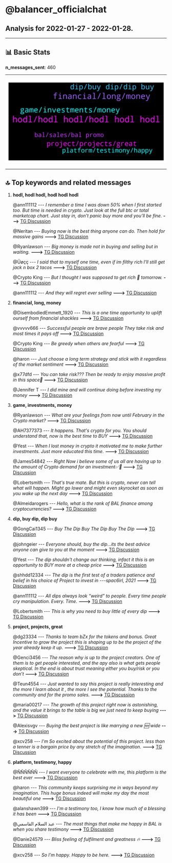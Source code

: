 # **@balancer_officialchat**
 ## Analysis for **2022-01-27** - **2022-01-28**.

---

## 📊 **Basic Stats**

**n_messages_sent**: 460

---
![wordcloud](balancer_officialchat_1Days_wordcloud.png)

---


## 🔝 **Top keywords and related messages**

1. **hodl, hodl hodl, hodl hodl hodl**

    @ann111112 --- *I remember a time I was down 50% when I first started too. But time is needed in crypto. Just look at the full btc or total marketcap chart. Just stay in, don't panic buy more and you’ll be fine.* **--->** [TG Discussion](https://t.me/balancer_officialchat/26607)

    @Neritan --- *Buying now is the best thing anyone can do. Then hold for massive gains* **--->** [TG Discussion](https://t.me/balancer_officialchat/26649)

    @Ryanlawson --- *Big money is made not in buying and selling but in waiting.* **--->** [TG Discussion](https://t.me/balancer_officialchat/27131)

    @Üøçç --- *I said that to myself one time, even if im filthy rich I’ll still get jack n box 2 tacos* **--->** [TG Discussion](https://t.me/balancer_officialchat/27160)

    @Crypto King --- *But I thought I was supposed to get rich 🤑 tomorrow.* **--->** [TG Discussion](https://t.me/balancer_officialchat/26652)

    @ann111112 --- *And they will regret ever selling* **--->** [TG Discussion](https://t.me/balancer_officialchat/26686)

2. **financial, long, money**

    @DisembodiedEmmett_1920 --- *This is a one time opportunity to uplift ourself from financial shackles* **--->** [TG Discussion](https://t.me/balancer_officialchat/27121)

    @vvvvv666 --- *Successful people are brave people They take risk and most times it pays off* **--->** [TG Discussion](https://t.me/balancer_officialchat/26613)

    @Crypto King --- *Be greedy when others are fearful* **--->** [TG Discussion](https://t.me/balancer_officialchat/26827)

    @haron --- *Just choose a long term strategy and stick with it regardless of the market sentiment* **--->** [TG Discussion](https://t.me/balancer_officialchat/26600)

    @x77dfd --- *You can take risk??? Then be ready to enjoy massive profit in this space🤝* **--->** [TG Discussion](https://t.me/balancer_officialchat/27185)

    @Jennifer T --- *I did mine and will continue doing before investing my money* **--->** [TG Discussion](https://t.me/balancer_officialchat/27021)

3. **game, investments, money**

    @Ryanlawson --- *What are your feelings from now until February  in the Crypto market?* **--->** [TG Discussion](https://t.me/balancer_officialchat/26925)

    @AH7377373 --- *It happens. That's crypto for you. You should understand that, now is the best time to BUY* **--->** [TG Discussion](https://t.me/balancer_officialchat/26591)

    @Yest --- *When I lost money in crypto it motivated me to make further investments. Just more educated this time.* **--->** [TG Discussion](https://t.me/balancer_officialchat/27017)

    @James54842 --- *Right Now i believe some of us all are having up to the amount of Crypto demand for an investment✅💯* **--->** [TG Discussion](https://t.me/balancer_officialchat/26803)

    @Lobertsmith --- *That's true mate. But this is crypto, never can tell what will happen. Might go lower and might even skyrocket as soon as you wake up the next day* **--->** [TG Discussion](https://t.me/balancer_officialchat/26960)

    @Almeidarogers --- *Hello, what is the rank of BAL finance among cryptocurrencies?* **--->** [TG Discussion](https://t.me/balancer_officialchat/26982)

4. **dip, buy dip, dip buy**

    @GongCai1345 --- *Buy The Dip Buy The Dip Buy The Dip* **--->** [TG Discussion](https://t.me/balancer_officialchat/26594)

    @johngeier --- *Everyone should, buy the dip...its the best advice anyone can give to you at the moment* **--->** [TG Discussion](https://t.me/balancer_officialchat/27184)

    @Yest --- *The dip shouldn't change our thinking, infact it this is an opportunity to BUY more at a cheap price* **--->** [TG Discussion](https://t.me/balancer_officialchat/27068)

    @shhdd12334 --- *The dip is the first test of a traders patience and belief in his choice of Project to invest in   ---spac6irl, 2021* **--->** [TG Discussion](https://t.me/balancer_officialchat/26758)

    @ann111112 --- *All dips always look “weird” to people. Every time people cry manipulation. Every. Time.* **--->** [TG Discussion](https://t.me/balancer_officialchat/26766)

    @Lobertsmith --- *This is why you need to buy little of every dip* **--->** [TG Discussion](https://t.me/balancer_officialchat/26961)

5. **project, projects, great**

    @dg23334 --- *Thanks to team bZx for the tokens and bonus. Great Incentive to grow the project this is shaping up to be the project of the year already keep it up.* **--->** [TG Discussion](https://t.me/balancer_officialchat/27042)

    @Genci3456 --- *The reason why is up to the project creators. One of them is to get people interested, and the apy also is what gets people skeptical. In the end is about trust meaning either you buy/risk or you don’t* **--->** [TG Discussion](https://t.me/balancer_officialchat/26584)

    @Teun4554 --- *Just wanted to say this project is really interesting and the more I learn about it , the more I see the potential. Thanks to the community and for the promo sales.* **--->** [TG Discussion](https://t.me/balancer_officialchat/26945)

    @maria00217 --- *The growth of this project right now is astonishing, and the value it brings to the table is big we just need to keep buying* **--->** [TG Discussion](https://t.me/balancer_officialchat/26603)

    @Alexisvgv --- *Buying the best project is like marrying a new 🆕 wide* **--->** [TG Discussion](https://t.me/balancer_officialchat/26629)

    @xcv258 --- *I'm So excited about the potential of this project. less than a tenner is a bargain price by any stretch of the imagination.* **--->** [TG Discussion](https://t.me/balancer_officialchat/26773)

6. **platform, testimony, happy**

    @ÑÑÑÑÑÑ --- *I want everyone to celebrate with me, this platform is the best ever* **--->** [TG Discussion](https://t.me/balancer_officialchat/26793)

    @haron --- *This community  keeps surprising me in ways beyond my imagination.  This huge bonus indeed will make my day the most beautiful one* **--->** [TG Discussion](https://t.me/balancer_officialchat/26655)

    @alanshawn399 --- *I'm a testimony too, I know how much of a blessing it has been* **--->** [TG Discussion](https://t.me/balancer_officialchat/26701)

    @عبد السلام القاسمي --- *The most things that make me  happy in BAL is when you share testimony* **--->** [TG Discussion](https://t.me/balancer_officialchat/27179)

    @Danie24579 --- *Bliss feeling of fulfilment and greatness 🔥* **--->** [TG Discussion](https://t.me/balancer_officialchat/27062)

    @xcv258 --- *So I’m happy. Happy to be here.* **--->** [TG Discussion](https://t.me/balancer_officialchat/26970)

